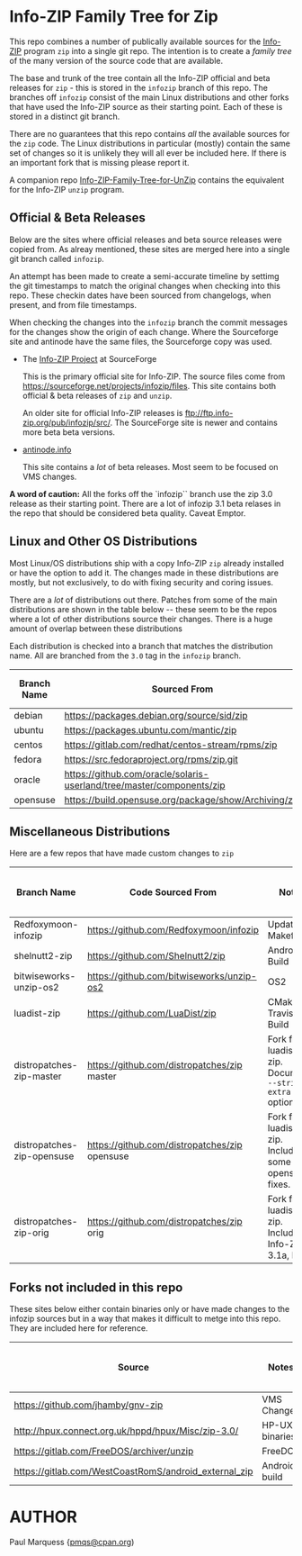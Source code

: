 # Info-ZIP Family Tree for Zip

This repo combines a number of publically available sources for the [Info-ZIP](https://infozip.sourceforge.net/) program `zip` into a single git repo.
The intention is to create a *family tree* of the many version of the source code that are available.

The base and trunk of the tree contain all the Info-ZIP official and beta releases for `zip` - this is stored in the `infozip` branch of this repo. The branches off `infozip` consist of the main Linux distributions and other forks that have used the Info-ZIP source as their starting point. Each of these is stored in a distinct git branch.


There are no guarantees that this repo contains *all* the available sources for the `zip` code. The Linux distributions in particular (mostly) contain  the same set of changes so it is unlikely they will all ever be included here. If there is an important fork that is missing please report it.

A companion repo  [Info-ZIP-Family-Tree-for-UnZip](https://github.com/pmqs/Info-ZIP-Family-Tree-for-UnZip) contains the equivalent for the Info-ZIP `unzip` program.


## Official & Beta Releases

Below are the sites where official releases and beta source releases were copied from. As alreay mentioned, these sites are merged here into a single git branch called `infozip`.

An attempt has been made to create a semi-accurate timeline by settimg the git timestamps to match the original changes when checking  into this repo. These checkin dates have been sourced from changelogs, when present, and from file timestamps.

When checking the changes into the `infozip` branch the commit messages for the changes  show the origin of each change. Where the Sourceforge site and antinode have the same  files, the Sourceforge copy was used.

* The [Info-ZIP Project](https://sourceforge.net/projects/infozip/) at SourceForge

  This is the primary official site for Info-ZIP. The source files come from https://sourceforge.net/projects/infozip/files. This site contains both official & beta releases of `zip` and `unzip`.

  An older site for official Info-ZIP releases is ftp://ftp.info-zip.org/pub/infozip/src/. The SourceForge site is newer and contains more beta beta versions.


* [antinode.info](http://antinode.info/ftp/info-zip/)

  This site contains a *lot* of beta releases. Most seem to be focused on VMS changes.

**A word of caution:** All the forks off the `infozip`` branch use the zip 3.0 release as their starting point. There are a lot of infozip 3.1 beta relases in the repo that should be considered beta quality. Caveat Emptor.

## Linux and Other OS Distributions

Most Linux/OS distributions ship with a copy Info-ZIP `zip` already installed or have the option to add it. The changes made in these distributions are mostly, but not exclusively, to do with  fixing security and coring issues.


There are a *lot* of distributions out there. Patches from some of the main distributions are shown in the table below -- these seem to be the repos where a lot of other distributions source their changes. There is a huge amount of overlap between these distributions

Each distribution is checked into a branch that matches the distribution name. All are branched from the `3.0` tag in the  `infozip` branch.


| Branch Name | Sourced From | Branched From Infozip |
|---|---|---|
| debian | https://packages.debian.org/source/sid/zip | 3.0 |
| ubuntu | https://packages.ubuntu.com/mantic/zip | 3.0 |
| centos | https://gitlab.com/redhat/centos-stream/rpms/zip | 3.0 |
| fedora | https://src.fedoraproject.org/rpms/zip.git | 3.0 |
| oracle | https://github.com/oracle/solaris-userland/tree/master/components/zip | 3.0 |
| opensuse | https://build.opensuse.org/package/show/Archiving/zip | 3.0 |



## Miscellaneous Distributions

Here  are a few repos that have made custom changes to `zip`

| Branch Name | Code Sourced From | Notes | Branched From Infozip Tag |
|---| --- | ---| ---|
| Redfoxymoon-infozip | https://github.com/Redfoxymoon/infozip | Updated Makefile | 3.0
| shelnutt2-zip | https://github.com/Shelnutt2/zip | Android Build | 3.0
| bitwiseworks-unzip-os2 | https://github.com/bitwiseworks/unzip-os2 | OS2 | 3.0
| luadist-zip | https://github.com/LuaDist/zip | CMake & Travis Build| 3.0|
| distropatches-zip-master | https://github.com/distropatches/zip master| Fork from luadist-zip. Documents `--strip-extra` option | 3.0
| distropatches-zip-opensuse | https://github.com/distropatches/zip opensuse |Fork from luadist-zip. Include some opensuse fixes. | 3.0
| distropatches-zip-orig | https://github.com/distropatches/zip orig | Fork from luadist-zip. Includes Info-ZIP 3.1a, b & c.| 3.0



## Forks not included in this repo

These sites below either contain binaries only or have made changes to the infozip sources but in a way that makes it difficult to metge into this repo. They are included here for reference.

| Source | Notes | Branched From Infozip Tag |
| --- | ---| ---|
| https://github.com/jhamby/gnv-zip | VMS Changes | 3.0
| http://hpux.connect.org.uk/hppd/hpux/Misc/zip-3.0/ | HP-UX binaries | 3.0
| https://gitlab.com/FreeDOS/archiver/unzip | FreeDOS | 3.0
| https://gitlab.com/WestCoastRomS/android_external_zip | Android build | 3.0


# AUTHOR

Paul Marquess {pmqs@cpan.org)